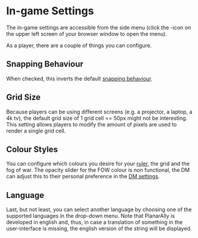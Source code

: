 # In-game Settings

The in-game settings are accessible from the side menu (click the <font-awesome :icon="['fas', 'cog']"/>-icon on the upper left screen of your browser window to open the menu).

As a player, there are a couple of things you can configure.

## Snapping Behaviour

When checked, this inverts the default [snapping behaviour](/docs/player/snapping/).

## Grid Size

Because players can be using different screens (e.g. a projector, a laptop, a 4k tv), the default grid size of 1 grid cell == 50px might not be interesting. This setting allows players to modify the amount of pixels are used to render a single grid cell.

## Colour Styles

You can configure which colours you desire for your [ruler](/docs/tools/ruler/), the grid and the fog of war.
The opacity slider for the FOW colour is non functional, the DM can adjust this to their personal preference in the [DM settings](/docs/dm/settings/#fow-opacity).

## Language

Last, but not least, you can select another language by choosing one of the supported languages in the drop-down menu.
Note that PlanarAlly is developed in english and, thus, in case a translation of something in the user-interface is missing, the english version of the string will be displayed.
